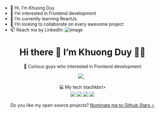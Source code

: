 - 👋 Hi, I’m Khuong Duy
- 👀 I’m interested in Frontend development
- 🌱 I’m currently learning ReactJs
- 💞️ I’m looking to collaborate on every awesome project
- 📫 Reach me by LinkedIn: ![image]({"https://img.shields.io/badge/LinkedIn-0077B5?style=for-the-badge&logo=linkedin&logoColor=white"})

<h1 align='center'>
  Hi there 👋 I’m Khuong Duy 👨‍💻
</h1>

<p align='center'>
  👀 Curious guys who interested in Frontend development
</p>

<p align='center'>
  
  <a href="https://www.linkedin.com/in/vuggy17/">
    <img src="https://img.shields.io/badge/linkedin-%230077B5.svg?&style=for-the-badge&logo=linkedin&logoColor=white" />
  </a>&nbsp;&nbsp;
 </p>
  
  <p align='center'>
  💻 My tech stachkbr/><br/>
  <img src="https://img.shields.io/badge/JavaScript-323330?style=for-the-badge&logo=javascript&logoColor=F7DF1E" />
  <img src="https://img.shields.io/badge/Electron-2B2E3A?style=for-the-badge&logo=electron&logoColor=9FEAF9" />
  <img src="https://img.shields.io/badge/React-20232A?style=for-the-badge&logo=react&logoColor=61DAFB" />
  <img src="https://img.shields.io/badge/Socket.io-010101?&style=for-the-badge&logo=Socket.io&logoColor=white" />
  </p>
  
  <p align='center'>
  Do you like my open source projects? <a href='https://stars.github.com/nominate/'>Nominate me to Github Stars ⭐</a>
  </p>
<!---
vuggy17/vuggy17 is a ✨ special ✨ repository because its `README.md` (this file) appears on your GitHub profile.
You can click the Preview link to take a look at your changes.
--->
